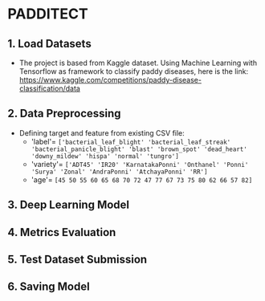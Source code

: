 # PADDITECT

## 1. Load Datasets
- The project is based from Kaggle dataset. Using Machine Learning with Tensorflow as framework to classify paddy diseases, here is the link: <br> https://www.kaggle.com/competitions/paddy-disease-classification/data

## 2. Data Preprocessing
- Defining target and feature from existing CSV file:
  - 'label'=
  `['bacterial_leaf_blight' 'bacterial_leaf_streak'
 'bacterial_panicle_blight' 'blast' 'brown_spot' 'dead_heart'
 'downy_mildew' 'hispa' 'normal' 'tungro']` <br>
  - 'variety'=
  `['ADT45' 'IR20' 'KarnatakaPonni' 'Onthanel' 'Ponni' 'Surya' 'Zonal'
 'AndraPonni' 'AtchayaPonni' 'RR']`  <br>
  - 'age'= 
  `[45 50 55 60 65 68 70 72 47 77 67 73 75 80 62 66 57 82]`<br>


## 3. Deep Learning Model

## 4. Metrics Evaluation

## 5. Test Dataset Submission

## 6. Saving Model
